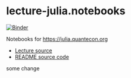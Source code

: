 # lecture-julia.notebooks

[![Binder](https://mybinder.org/badge_logo.svg)](https://mybinder.org/v2/gh/QuantEcon/lecture-julia.notebooks/main)

Notebooks for https://julia.quantecon.org

- [Lecture source](https://github.com/QuantEcon/lecture-julia.myst)
- [README source code](https://github.com/QuantEcon/lecture-julia.myst/blob/main/_notebook_repo/README.md) 


some change
